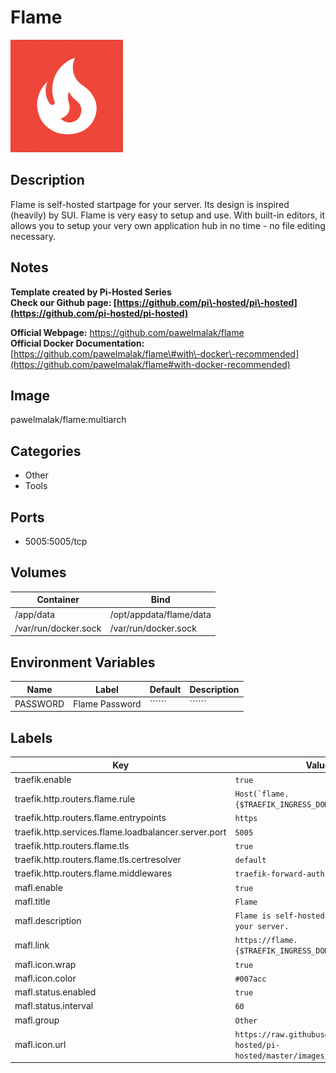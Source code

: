 # Flame

![Logo](images/Flame.png)

## Description
Flame is self\-hosted startpage for your server. Its design is inspired (heavily) by SUI. Flame is very easy to setup and use. With built\-in editors, it allows you to setup your very own application hub in no time \- no file editing necessary.

## Notes
**Template created by Pi\-Hosted Series**  
**Check our Github page: [https://github.com/pi\-hosted/pi\-hosted](https://github.com/pi-hosted/pi-hosted)**  
  
**Official Webpage:** <https://github.com/pawelmalak/flame>  
**Official Docker Documentation:** [https://github.com/pawelmalak/flame\#with\-docker\-recommended](https://github.com/pawelmalak/flame#with-docker-recommended)  
  
  


## Image
pawelmalak/flame:multiarch

## Categories
- Other
- Tools

## Ports
- 5005:5005/tcp

## Volumes
| Container | Bind |
|-----------|------|
| /app/data | /opt/appdata/flame/data |
| /var/run/docker.sock | /var/run/docker.sock |

## Environment Variables
| Name | Label | Default | Description |
|------|-------|---------|-------------|
| PASSWORD | Flame Password | `````` | `````` |

## Labels
| Key | Value |
|-----|-------|
| traefik.enable | ```true``` |
| traefik.http.routers.flame.rule | ```Host(`flame.{$TRAEFIK_INGRESS_DOMAIN}`)``` |
| traefik.http.routers.flame.entrypoints | ```https``` |
| traefik.http.services.flame.loadbalancer.server.port | ```5005``` |
| traefik.http.routers.flame.tls | ```true``` |
| traefik.http.routers.flame.tls.certresolver | ```default``` |
| traefik.http.routers.flame.middlewares | ```traefik-forward-auth``` |
| mafl.enable | ```true``` |
| mafl.title | ```Flame``` |
| mafl.description | ```Flame is self-hosted startpage for your server.``` |
| mafl.link | ```https://flame.{$TRAEFIK_INGRESS_DOMAIN}``` |
| mafl.icon.wrap | ```true``` |
| mafl.icon.color | ```#007acc``` |
| mafl.status.enabled | ```true``` |
| mafl.status.interval | ```60``` |
| mafl.group | ```Other``` |
| mafl.icon.url | ```https://raw.githubusercontent.com/pi-hosted/pi-hosted/master/images/flame.png``` |

